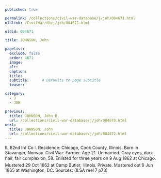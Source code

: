 ```yaml
---
published: true

permalink: /collections/civil-war-database/j/joh/004671.html
oldlink: /CivilWar/db/j/joh/004671.html

oldid: 004671

title: JOHNSON, John

pagelist:
  exclude: false
  order: 4671
  image: 
  alt:
  caption:
  title:
  subtitle:      # Defaults to page subtitle
  teaser:

category: 
  - J 
  - JOH

previous:
  title: JOHNSON, John B.
  url: /collections/civil-war-database/j/joh/004670.html  
next:
  title: JOHNSON, John
  url: /collections/civil-war-database/j/joh/004672.html   
---
```

IL 82nd Inf Co I. Residence: Chicago, Cook County, Illinois. Born in Stavanger, Norway. Civil War: Farmer. Age 21. Unmarried. Gray eyes, dark hair, fair complexion, 5&#146;8&#148;. Enlisted for three years on 9 Aug 1862 at Chicago. Mustered 29 Oct 1862 at Camp Butler, Illinois. Private. Mustered out 9 Jun 1865 at Washington, DC. Sources: (ILSA reel 7 p73)